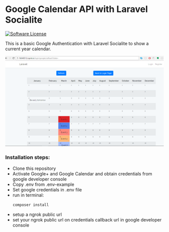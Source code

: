 # Google Calendar API with Laravel Socialite

[![Software License](https://img.shields.io/badge/license-MIT-brightgreen.svg?style=flat-square)](LICENSE.md)

This is a basic Google Authentication with Laravel Socialite to show a current year calendar.

![alt text](https://raw.githubusercontent.com/ajrmzcs/codetest/master/sample.PNG)

### Installation steps:
* Clone this repository
* Activate Google+ and Google Calendar and obtain credentials from google developer console
* Copy .env from .env-example
* Set google credentials in .env file
* run in terminal:
    ```bash
    composer install
    ```
* setup a ngrok public url
* set your ngrok public url on credentials callback url in google developer console  

